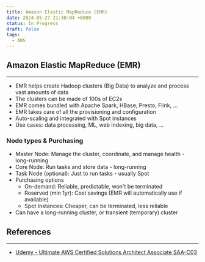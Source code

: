 ```yaml
---
title: Amazon Elastic MapReduce (EMR)
date: 2024-05-27 21:30:04 +0800
status: In Progress
draft: false
tags:
  - AWS
---
```

## Amazon Elastic MapReduce (EMR)
---
- EMR helps create Hadoop clusters (Big Data) to analyze and process vast amounts of data
- The clusters can be made of 100s of EC2s
- EMR comes bundled with Apache Spark, HBase, Presto, Flink, ...
- EMR takes care of all the provisioning and configuration
- Auto-scaling and integrated with Spot instances
- Use cases: data processing, ML, web indexing, big data, ...

### Node types & Purchasing
- Master Node: Manage the cluster, coordinate, and manage health - long-running
- Core Node: Run tasks and store data - long-running
- Task Node (optional): Just to run tasks - usually Spot
- Purchasing options
	- On-demand: Reliable, predictable, won't be terminated
	- Reserved (min 1yr): Cost savings (EMR will automatically use if available)
	- Spot Instances: Cheaper, can be terminated, less reliable
- Can have a long-running cluster, or transient (temporary) cluster

## References
---
- [Udemy - Ultimate AWS Certified Solutions Architect Associate SAA-C03](https://www.udemy.com/course/aws-certified-solutions-architect-associate-saa-c03)
